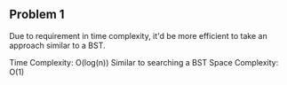 ## Problem 1
Due to requirement in time complexity, it'd be more efficient to take an approach similar to a BST.

Time Complexity: O(log(n))
Similar to searching a BST
Space Complexity: O(1)

